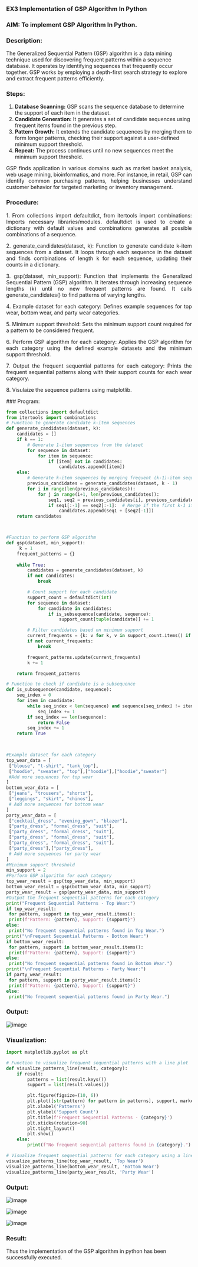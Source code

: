 ### EX3 Implementation of GSP Algorithm In Python
### AIM: To implement GSP Algorithm In Python.
### Description:
The Generalized Sequential Pattern (GSP) algorithm is a data mining technique used for discovering frequent patterns within a sequence database. It operates by identifying sequences that frequently occur together. GSP works by employing a depth-first search strategy to explore and extract frequent patterns efficiently.
### Steps:
1. <strong>Database Scanning:</strong> GSP scans the sequence database to determine the support of each item in the dataset.
2. <strong>Candidate Generation:</strong> It generates a set of candidate sequences using frequent items found in the previous step.
3. <strong>Pattern Growth:</strong> It extends the candidate sequences by merging them to form longer patterns, checking their support against a user-defined minimum support threshold.
4. <strong>Repeat:</strong> The process continues until no new sequences meet the minimum support threshold.
<p align="justify">
GSP finds application in various domains such as market basket analysis, web usage mining, bioinformatics, and more. For instance, in retail, GSP can identify common purchasing patterns, helping businesses understand customer behavior for targeted marketing or inventory management.
</p>

### Procedure:
<p align="justify">
1. From collections import defaultdict, from itertools import combinations: Imports necessary libraries/modules. defaultdict is
used to create a dictionary with default values and combinations generates all possible combinations of a sequence.</p>
<p align="justify">
2. generate_candidates(dataset, k): Function to generate candidate k-item sequences from a dataset. It loops through each sequence in the
dataset and finds combinations of length k for each sequence, updating their counts in a dictionary.</p>
<p align="justify">
3. gsp(dataset, min_support): Function that implements the Generalized Sequential Pattern (GSP) algorithm. It iterates through increasing
sequence lengths (k) until no new frequent patterns are found. It calls generate_candidates() to find patterns of varying lengths.</p>
<p align="justify">
4. Example dataset for each category: Defines example sequences for top wear, bottom wear, and party wear categories.</p>
<p align="justify">
5. Minimum support threshold: Sets the minimum support count required for a pattern to be considered frequent.</p>
<p align="justify">
6. Perform GSP algorithm for each category: Applies the GSP algorithm for each category using the defined example datasets and the
minimum support threshold.</p>
<p align="justify">
7. Output the frequent sequential patterns for each category: Prints the frequent sequential patterns 
    along with their support counts
for each wear category.</p>
<p align="justify">
8. Visulaize the sequence patterns using matplotlib.
</p>
### Program:

```python
from collections import defaultdict
from itertools import combinations
# Function to generate candidate k-item sequences
def generate_candidates(dataset, k):
    candidates = []
    if k == 1:
        # Generate 1-item sequences from the dataset
        for sequence in dataset:
            for item in sequence:
                if [item] not in candidates:
                    candidates.append([item])
    else:
        # Generate k-item sequences by merging frequent (k-1)-item sequences
        previous_candidates = generate_candidates(dataset, k - 1)
        for i in range(len(previous_candidates)):
            for j in range(i+1, len(previous_candidates)):
                seq1, seq2 = previous_candidates[i], previous_candidates[j]
                if seq1[:-1] == seq2[:-1]:  # Merge if the first k-1 items are the same
                    candidates.append(seq1 + [seq2[-1]])
    return candidates



#Function to perform GSP algorithm
def gsp(dataset, min_support):
     k = 1
    frequent_patterns = {}
    
    while True:
        candidates = generate_candidates(dataset, k)
        if not candidates:
            break

        # Count support for each candidate
        support_count = defaultdict(int)
        for sequence in dataset:
            for candidate in candidates:
                if is_subsequence(candidate, sequence):
                    support_count[tuple(candidate)] += 1

        # Filter candidates based on minimum support
        current_frequents = {k: v for k, v in support_count.items() if v >= min_support}
        if not current_frequents:
            break

        frequent_patterns.update(current_frequents)
        k += 1

    return frequent_patterns

# Function to check if candidate is a subsequence
def is_subsequence(candidate, sequence):
    seq_index = 0
    for item in candidate:
        while seq_index < len(sequence) and sequence[seq_index] != item:
            seq_index += 1
        if seq_index == len(sequence):
            return False
        seq_index += 1
    return True
  


#Example dataset for each category
top_wear_data = [
 ["blouse", "t-shirt", "tank_top"],
 ["hoodie", "sweater", "top"],["hoodie"],["hoodie","sweater"]
 #Add more sequences for top wear
]
bottom_wear_data = [
 ["jeans", "trousers", "shorts"],
 ["leggings", "skirt", "chinos"],
 # Add more sequences for bottom wear
]
party_wear_data = [
 ["cocktail_dress", "evening_gown", "blazer"],
 ["party_dress", "formal_dress", "suit"],
 ["party_dress", "formal_dress", "suit"],
 ["party_dress", "formal_dress", "suit"],
 ["party_dress", "formal_dress", "suit"],
 ["party_dress"],["party_dress"],
 # Add more sequences for party wear
]
#Minimum support threshold
min_support = 2
#Perform GSP algorithm for each category
top_wear_result = gsp(top_wear_data, min_support)
bottom_wear_result = gsp(bottom_wear_data, min_support)
party_wear_result = gsp(party_wear_data, min_support)
#Output the frequent sequential patterns for each category
print("Frequent Sequential Patterns - Top Wear:")
if top_wear_result:
 for pattern, support in top_wear_result.items():
 print(f"Pattern: {pattern}, Support: {support}")
else:
 print("No frequent sequential patterns found in Top Wear.")
print("\nFrequent Sequential Patterns - Bottom Wear:")
if bottom_wear_result:
 for pattern, support in bottom_wear_result.items():
 print(f"Pattern: {pattern}, Support: {support}")
else:
 print("No frequent sequential patterns found in Bottom Wear.")
print("\nFrequent Sequential Patterns - Party Wear:")
if party_wear_result:
 for pattern, support in party_wear_result.items():
 print(f"Pattern: {pattern}, Support: {support}")
else:
 print("No frequent sequential patterns found in Party Wear.")
```
### Output:

![image](https://github.com/user-attachments/assets/3bfc0518-5249-4a7e-95a3-90e2ccb56888)


### Visualization:
```python
import matplotlib.pyplot as plt

# Function to visualize frequent sequential patterns with a line plot
def visualize_patterns_line(result, category):
    if result:
        patterns = list(result.keys())
        support = list(result.values())

        plt.figure(figsize=(10, 6))
        plt.plot([str(pattern) for pattern in patterns], support, marker='o', linestyle='-', color='blue')
        plt.xlabel('Patterns')
        plt.ylabel('Support Count')
        plt.title(f'Frequent Sequential Patterns - {category}')
        plt.xticks(rotation=90)
        plt.tight_layout()
        plt.show()
    else:
        print(f"No frequent sequential patterns found in {category}.")

# Visualize frequent sequential patterns for each category using a line plot
visualize_patterns_line(top_wear_result, 'Top Wear')
visualize_patterns_line(bottom_wear_result, 'Bottom Wear')
visualize_patterns_line(party_wear_result, 'Party Wear')
```
### Output:

![image](https://github.com/user-attachments/assets/75ce7dd3-c81f-4951-aa68-988cdd9ae8bb)

![image](https://github.com/user-attachments/assets/5e97d3c2-8848-4731-92e0-68821c5c54e4)

![image](https://github.com/user-attachments/assets/c5fc5457-13f8-471b-ad68-b6bff44254fe)



### Result:
Thus the implementation of the GSP algorithm in python has been successfully executed.
